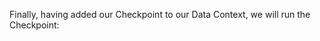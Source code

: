 Finally, having added our Checkpoint to our Data Context, we will run the Checkpoint:

```python name="tests/integration/docusaurus/deployment_patterns/aws_cloud_storage_pandas.py run checkpoint"
```
